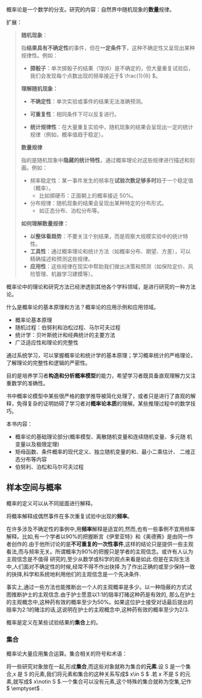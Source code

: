 概率论是一个数学的分支。研究的内容：自然界中随机现象的**数量**规律。

扩展：

> **随机现象**：
>
> 指**结果具有不确定性**的事件，但在**一定条件下**，这种不确定性又呈现出某种规律性。例如：
>
> - **掷骰子**：单次掷骰子的结果（1到6）是不确定的，但大量重复试验后，我们会发现每个点数出现的频率接近于$ \frac{1}{6} $。
>
> **理解随机现象：**
>
> - **不确定性**：单次实验或事件的结果无法准确预测。
>
> - **可重复性**：相同条件下可以反复进行。
>
> - **统计规律性**：在大量重复实验中，随机现象的结果会呈现出一定的统计规律（例如，概率值趋于稳定）。
>
>   
>
> **数量规律**
>
> 指的是随机现象中**隐藏的统计特性**，通过概率理论对这些规律进行描述和刻画。例如：
>
> - 频率稳定性：某一事件发生的频率在**试验次数足够多时**趋于一个稳定值（概率）。
>   - 比如掷硬币：正面朝上的概率接近 50%。
> - 分布规律：随机现象的结果会呈现出某种特定的分布形式。
>   - 如正态分布、泊松分布等。
>
> **如何理解数量规律：**
>
> - **以整体看趋势**：不要关注个别结果，而是观察大规模实验中的统计特性。
> - **工具性**：通过概率理论和统计方法（如概率分布、期望、方差），可以精确描述和预测这些规律。
> - **应用性**：这些规律在现实中帮助我们做出决策和预测（如保险定价、风险管理、机器学习建模等）。

概率论中的理论和研究方法已经渗透到其他各个学科领域，是进行研究的一种方法论。



什么是概率论的基本原理和方法？概率论的应用示例和应用领域。

- 概率论基本原理
- 随机过程：伯努利和泊松过程、马尔可夫过程
- 统计学：贝叶斯统计和经典统计的主要方法
- 广泛适应性和理论的完整性



通过系统学习，可以掌握概率论和统计学的基本原理；学习概率统计的严格理论，了解理论的完整性和逻辑的严密性。

目的是培养学习者**构造和分析概率模型**的能力，希望学习者既具备直观理解力又注重数学的准确性。

书中概率论模型中某些很严格的数学推导被简化处理了，或者只是进行了直观的解释，免得复杂的证明妨碍了学习者对**概率论本质**的理解。某些推理过程中的数学技巧。

本书内容：

- 概率论的基础理论部分(概率模型、离散随机变量和连续随机变量、多元随 机变量以及极限定理)
- 矩母函数、条件概率的现代定义、独立随机变量的和、最小二乘估计、 二维正态分布等内容
- 伯努利、泊松和马尔可夫过程



## 样本空间与概率

概率的定义可以从不同层面进行解释。

将概率解释成偶然事件在多次重复试验中出现的**频率**。

在许多涉及不确定性的事例中,用**频率**解释是适宜的,然而,也有一些事例不宜用频率解释。比如,有一个学者以90%的把握断言《伊里亚特》和《奥德赛》是由同一作者创作的.由于他所讨论的是**不可重复的一次性事件**,这样的结论只是提供一些主观看法,而与频率无关。所谓概率为90%的把握只是学者的主观信念。或许有人认为主观信念是不值得 研究的,至少从数学或科学的观点来看是如此.但是在实际生活中,人们面对不确定性的时候,经常不得不作出抉择.为了作出正确的或至少保持一致的抉择,科学和系统地利用他们的主观信念是一个先决条件.

事实上,通过一些方法也能推断出一个人的主观概率是多少。以一种隐蔽的方式试图推断护士的主观信念.由于护士愿意以1:1的赔率打赌这种药是有效的, 那么在护士的主观概念中,这种药有效的概率至少为50%。如果这位护士接受对话最后提出的赔率为2:1的赌注的话,这说明在护士的主观概念中,这种药有效的概率至少为2/3.

概率是定义在某些试验结果的**集合**上的。



### 集合

概率论大量应用集合运算。集合相关的符号和术语：

将一些研究对象放在一起,形成**集合**,而这些对象就称为集合的**元素**.设 S 是一个集 合,x 是 S 的元素,我们将元素和集合的这种关系写成$ x\in S $ .若 x 不是 S 的元素,就写成$ x\notin S $.一个集合可以没有元素,这个特殊的集合就称为空集,记作 $ \emptyset$ .

















